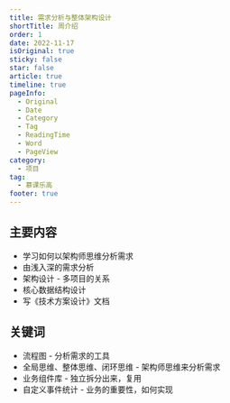```yaml
---
title: 需求分析与整体架构设计
shortTitle: 周介绍
order: 1
date: 2022-11-17
isOriginal: true
sticky: false
star: false
article: true
timeline: true
pageInfo:
  - Original
  - Date
  - Category
  - Tag
  - ReadingTime
  - Word
  - PageView
category:
  - 项目
tag:
  - 慕课乐高
footer: true
---
```


## 主要内容
- 学习如何以架构师思维分析需求
- 由浅入深的需求分析
- 架构设计 - 多项目的关系
- 核心数据结构设计
- 写《技术方案设计》文档

## 关键词
- 流程图 - 分析需求的工具
- 全局思维、整体思维、闭环思维 - 架构师思维来分析需求
- 业务组件库 - 独立拆分出来，复用
- 自定义事件统计 - 业务的重要性，如何实现




